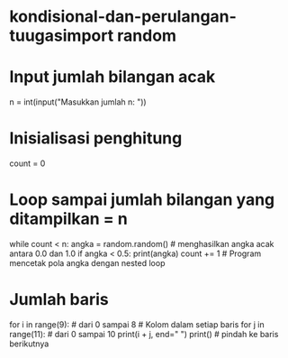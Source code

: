# kondisional-dan-perulangan-tuugasimport random

# Input jumlah bilangan acak
n = int(input("Masukkan jumlah n: "))

# Inisialisasi penghitung
count = 0

# Loop sampai jumlah bilangan yang ditampilkan = n
while count < n:
    angka = random.random()  # menghasilkan angka acak antara 0.0 dan 1.0
    if angka < 0.5:
        print(angka)
        count += 1
        # Program mencetak pola angka dengan nested loop

# Jumlah baris
for i in range(9):  # dari 0 sampai 8
    # Kolom dalam setiap baris
    for j in range(11):  # dari 0 sampai 10
        print(i + j, end="  ")
    print()  # pindah ke baris berikutnya
    
